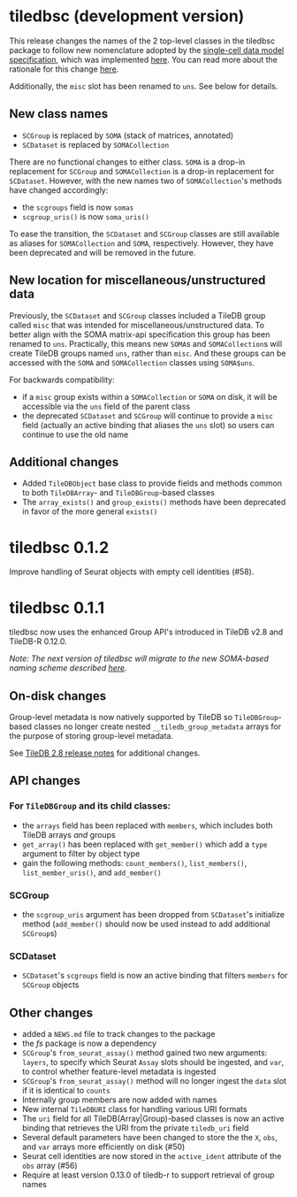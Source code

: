 # tiledbsc (development version)

This release changes the names of the 2 top-level classes in the tiledbsc package to follow new nomenclature adopted by the [single-cell data model specification](https://github.com/single-cell-data/matrix-api/blob/main/specification.md), which was implemented [here](https://github.com/single-cell-data/matrix-api/pull/28). You can read more about the rationale for this change [here](https://github.com/single-cell-data/matrix-api/issues/11#issuecomment-1109975498).

Additionally, the `misc` slot has been renamed to `uns`. See below for details.

## New class names

- `SCGroup` is replaced by `SOMA` (stack of matrices, annotated)
- `SCDataset` is replaced by `SOMACollection`

There are no functional changes to either class. `SOMA` is a drop-in replacement for `SCGroup` and `SOMACollection` is a drop-in replacement for `SCDataset`. However, with the new names two of `SOMACollection`'s methods have changed accordingly:

- the `scgroups` field is now `somas`
- `scgroup_uris()` is now `soma_uris()`

To ease the transition, the `SCDataset` and `SCGroup` classes are still available as aliases for `SOMACollection` and `SOMA`, respectively. However, they have been deprecated and will be removed in the future.

## New location for miscellaneous/unstructured data

Previously, the `SCDataset` and `SCGroup` classes included a TileDB group called `misc` that was intended for miscellaneous/unstructured data. To better align with the SOMA matrix-api specification this group has been renamed to `uns`. Practically, this means new `SOMA`s and `SOMACollection`s will create TileDB groups named `uns`, rather than `misc`. And these groups can be accessed with the `SOMA` and `SOMACollection` classes using `SOMA$uns`.

For backwards compatibility:
- if a `misc` group exists within a `SOMACollection` or `SOMA` on disk, it will be accessible via the `uns` field of the parent class
- the deprecated `SCDataset` and `SCGroup` will continue to provide a `misc` field (actually an active binding that aliases the `uns` slot) so users can continue to use the old name

## Additional changes

- Added `TileDBObject` base class to provide fields and methods common to both `TileDBArray`- and `TileDBGroup`-based classes
- The `array_exists()` and `group_exists()` methods have been deprecated in favor of the more general `exists()`

# tiledbsc 0.1.2

Improve handling of Seurat objects with empty cell identities (#58).

# tiledbsc 0.1.1

tiledbsc now uses the enhanced Group API's introduced in TileDB v2.8 and TileDB-R 0.12.0.

*Note: The next version of tiledbsc will migrate to the new SOMA-based naming scheme described [here](https://github.com/single-cell-data/matrix-api/issues/27).*
## On-disk changes

Group-level metadata is now natively supported by TileDB so `TileDBGroup`-based classes no longer create nested `__tiledb_group_metadata` arrays for the purpose of storing group-level metadata.

See [TileDB 2.8 release notes](https://github.com/TileDB-Inc/TileDB/releases/tag/2.8.0) for additional changes.

## API changes

### For `TileDBGroup` and its child classes:

- the `arrays` field has been replaced with `members`, which includes both TileDB arrays _and_ groups
- `get_array()` has been replaced with `get_member()` which add a `type` argument to filter by object type
- gain the following methods: `count_members()`, `list_members()`, `list_member_uris()`, and `add_member()`

### SCGroup

- the `scgroup_uris` argument has been dropped from `SCDataset`'s initialize method (`add_member()` should now be used instead to add additional `SCGroup`s)

### SCDataset

- `SCDataset`'s `scgroups` field is now an active binding that filters `members` for `SCGroup` objects

## Other changes

* added a `NEWS.md` file to track changes to the package
* the *fs* package is now a dependency
* `SCGroup`'s `from_seurat_assay()` method gained two new arguments: `layers`, to specify which Seurat `Assay` slots should be ingested, and `var`, to control whether feature-level metadata is ingested
* `SCGroup`'s `from_seurat_assay()` method will no longer ingest the `data` slot if it is identical to `counts`
* Internally group members are now added with names
* New internal `TileDBURI` class for handling  various URI formats
* The `uri` field for all TileDB(Array|Group)-based classes is now an active binding that retrieves the URI from the private `tiledb_uri` field
* Several default parameters have been changed to store the the `X`, `obs`, and `var` arrays more efficiently on disk (#50)
* Seurat cell identities are now stored in the `active_ident` attribute of the `obs` array (#56)
* Require at least version 0.13.0 of tiledb-r to support retrieval of group names

